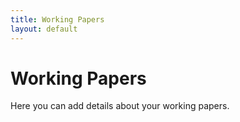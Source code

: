 ```yaml
---
title: Working Papers
layout: default
---
```


# Working Papers

Here you can add details about your working papers.
